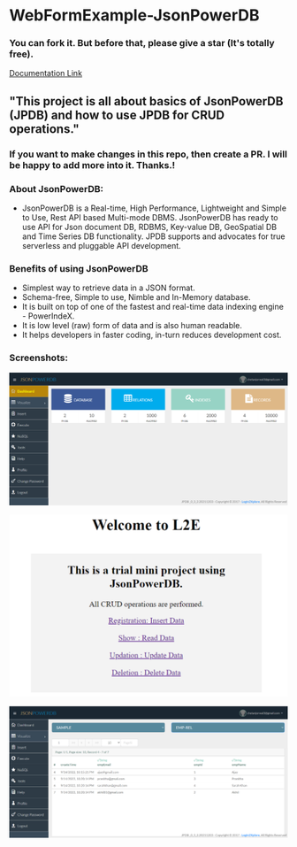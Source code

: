 # WebFormExample-JsonPowerDB 
### You can fork it. But before that, please give a star (It's totally free).

[Documentation Link](http://login2explore.com/jpdb/docs.html)

## "This project is all about basics of JsonPowerDB (JPDB) and how to use JPDB for CRUD operations." 
### If you want to make changes in this repo, then create a PR. I will be happy to add more into it. Thanks.!
### About JsonPowerDB:

- JsonPowerDB is a Real-time, High Performance, Lightweight and Simple to Use, Rest API based Multi-mode DBMS. JsonPowerDB has ready to use API for Json document DB, RDBMS, Key-value DB, GeoSpatial DB and Time Series DB functionality. JPDB supports and advocates for true serverless and pluggable API development.

### Benefits of using JsonPowerDB

- Simplest way to retrieve data in a JSON format.
- Schema-free, Simple to use, Nimble and In-Memory database.
- It is built on top of one of the fastest and real-time data indexing engine - PowerIndeX.
- It is low level (raw) form of data and is also human readable.
- It helps developers in faster coding, in-turn reduces development cost.

### Screenshots:

![Dashboard](https://github.com/Chetanjorwal3/WebFormExample-JsonPowerDB/blob/master/Assets/Screenshots/DashBoard.png)

![Index Page](https://github.com/Chetanjorwal3/WebFormExample-JsonPowerDB/blob/master/Assets/Screenshots/index.png)

![Visualize](https://github.com/Chetanjorwal3/WebFormExample-JsonPowerDB/blob/master/Assets/Screenshots/server.png)
